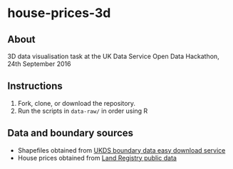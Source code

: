 # house-prices-3d

## About
3D data visualisation task at the UK Data Service Open Data Hackathon, 24th September 2016

## Instructions

1. Fork, clone, or download the repository.
2. Run the scripts in `data-raw/` in order using R

## Data and boundary sources

* Shapefiles obtained from [UKDS boundary data easy download service](census.ukdataservice.ac.uk/easydownload)
* House prices obtained from 
[Land Registry public data](http://publicdata.landregistry.gov.uk/market-trend-data/house-price-index-data/Average-prices-2016-07.csv)
